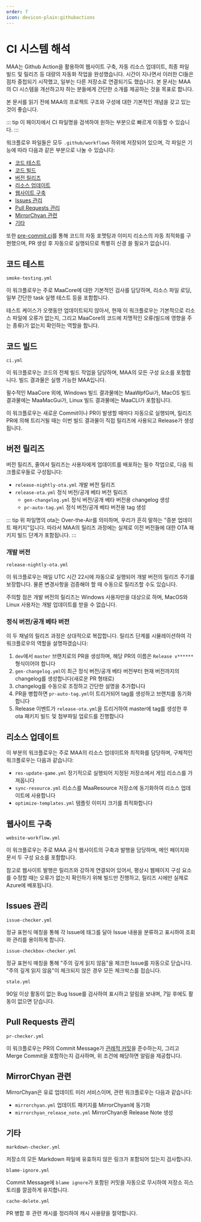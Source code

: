 ```yaml
---
order: 7
icon: devicon-plain:githubactions
---
```


# CI 시스템 해석

MAA는 Github Action을 활용하여 웹사이트 구축, 자동 리소스 업데이트, 최종 파일 빌드 및 릴리즈 등 대량의 자동화 작업을 완성했습니다. 시간이 지나면서 이러한 CI들은 점차 중첩되기 시작했고, 일부는 다른 저장소로 연결되기도 했습니다. 본 문서는 MAA의 CI 시스템을 개선하고자 하는 분들에게 간단한 소개를 제공하는 것을 목표로 합니다.

본 문서를 읽기 전에 MAA의 프로젝트 구조와 구성에 대한 기본적인 개념을 갖고 있는 것이 좋습니다.

::: tip
이 페이지에서 CI 파일명을 검색하여 원하는 부분으로 빠르게 이동할 수 있습니다.
:::

워크플로우 파일들은 모두 `.github/workflows` 하위에 저장되어 있으며, 각 파일은 기능에 따라 다음과 같은 부분으로 나눌 수 있습니다:

+ [코드 테스트](#코드-테스트)
+ [코드 빌드](#코드-빌드)
+ [버전 릴리즈](#버전-릴리즈)
+ [리소스 업데이트](#리소스-업데이트)
+ [웹사이트 구축](#웹사이트-구축)
+ [Issues 관리](#issues-관리)
+ [Pull Requests 관리](#pull-requests-관리)
+ [MirrorChyan 관련](#mirrorchyan-관련)
+ [기타](#기타)

또한 [pre-commit.ci](https://pre-commit.ci/)를 통해 코드의 자동 포맷팅과 이미지 리소스의 자동 최적화를 구현했으며, PR 생성 후 자동으로 실행되므로 특별히 신경 쓸 필요가 없습니다.

## 코드 테스트

`smoke-testing.yml`

이 워크플로우는 주로 MaaCore에 대한 기본적인 검사를 담당하며, 리소스 파일 로딩, 일부 간단한 task 실행 테스트 등을 포함합니다.

테스트 케이스가 오랫동안 업데이트되지 않아서, 현재 이 워크플로우는 기본적으로 리소스 파일에 오류가 없는지, 그리고 MaaCore의 코드에 치명적인 오류(빌드에 영향을 주는 종류)가 없는지 확인하는 역할을 합니다.

## 코드 빌드

`ci.yml`

이 워크플로우는 코드의 전체 빌드 작업을 담당하며, MAA의 모든 구성 요소를 포함합니다. 빌드 결과물은 실행 가능한 MAA입니다.

필수적인 MaaCore 외에, Windows 빌드 결과물에는 MaaWpfGui가, MacOS 빌드 결과물에는 MaaMacGui가, Linux 빌드 결과물에는 MaaCLI가 포함됩니다.

이 워크플로우는 새로운 Commit이나 PR이 발생할 때마다 자동으로 실행되며, 릴리즈 PR에 의해 트리거될 때는 이번 빌드 결과물이 직접 릴리즈에 사용되고 Release가 생성됩니다.

## 버전 릴리즈

버전 릴리즈, 줄여서 릴리즈는 사용자에게 업데이트를 배포하는 필수 작업으로, 다음 워크플로우들로 구성됩니다:

+ `release-nightly-ota.yml` 개발 버전 릴리즈
+ `release-ota.yml` 정식 버전/공개 베타 버전 릴리즈
  + `gen-changelog.yml` 정식 버전/공개 베타 버전용 changelog 생성
  + `pr-auto-tag.yml` 정식 버전/공개 베타 버전용 tag 생성

::: tip
위 파일명의 ota는 Over-the-Air를 의미하며, 우리가 흔히 말하는 "증분 업데이트 패키지"입니다. 따라서 MAA의 릴리즈 과정에는 실제로 이전 버전들에 대한 OTA 패키지 빌드 단계가 포함됩니다.
:::

### 개발 버전

`release-nightly-ota.yml`

이 워크플로우는 매일 UTC 시간 22시에 자동으로 실행되어 개발 버전의 릴리즈 주기를 보장합니다. 물론 변경사항을 검증해야 할 때 수동으로 릴리즈할 수도 있습니다.

주의할 점은 개발 버전의 릴리즈는 Windows 사용자만을 대상으로 하며, MacOS와 Linux 사용자는 개발 업데이트를 받을 수 없습니다.

### 정식 버전/공개 베타 버전

이 두 채널의 릴리즈 과정은 상대적으로 복잡합니다. 릴리즈 단계를 시뮬레이션하여 각 워크플로우의 역할을 설명하겠습니다:

1. `dev`에서 `master` 브랜치로의 PR을 생성하며, 해당 PR의 이름은 `Release v******` 형식이어야 합니다
2. `gen-changelog.yml`이 최근 정식 버전/공개 베타 버전부터 현재 버전까지의 changelog를 생성합니다(새로운 PR 형태로)
3. changelog를 수동으로 조정하고 간단한 설명을 추가합니다
4. PR을 병합하면 `pr-auto-tag.yml`이 트리거되어 tag를 생성하고 브랜치를 동기화합니다
5. Release 이벤트가 `release-ota.yml`을 트리거하여 master에 tag를 생성한 후 ota 패키지 빌드 및 첨부파일 업로드를 진행합니다

## 리소스 업데이트

이 부분의 워크플로우는 주로 MAA의 리소스 업데이트와 최적화를 담당하며, 구체적인 워크플로우는 다음과 같습니다:

+ `res-update-game.yml` 정기적으로 실행되어 지정된 저장소에서 게임 리소스를 가져옵니다
+ `sync-resource.yml` 리소스를 MaaResource 저장소에 동기화하여 리소스 업데이트에 사용합니다
+ `optimize-templates.yml` 템플릿 이미지 크기를 최적화합니다

## 웹사이트 구축

`website-workflow.yml`

이 워크플로우는 주로 MAA 공식 웹사이트의 구축과 발행을 담당하며, 메인 페이지와 문서 두 구성 요소를 포함합니다.

참고로 웹사이트 발행은 릴리즈와 강하게 연결되어 있어서, 평상시 웹페이지 구성 요소를 수정할 때는 오류가 없는지 확인하기 위해 빌드만 진행하고, 릴리즈 시에만 실제로 Azure에 배포됩니다.

## Issues 관리

`issue-checker.yml`

정규 표현식 매칭을 통해 각 Issue에 태그를 달아 Issue 내용을 분류하고 표시하여 조회와 관리를 용이하게 합니다.

`issue-checkbox-checker.yml`

정규 표현식 매칭을 통해 "주의 깊게 읽지 않음"을 체크한 Issue를 자동으로 닫습니다.
"주의 깊게 읽지 않음"이 체크되지 않은 경우 모든 체크박스를 접습니다.

`stale.yml`

90일 이상 활동이 없는 Bug Issue를 검사하여 표시하고 알림을 보내며, 7일 후에도 활동이 없으면 닫습니다.

## Pull Requests 관리

`pr-checker.yml`

이 워크플로우는 PR의 Commit Message가 [관례적 커밋](https://www.conventionalcommits.org/ko/v1.0.0/)을 준수하는지, 그리고 Merge Commit을 포함하는지 검사하며, 위 조건에 해당하면 알림을 제공합니다.

## MirrorChyan 관련

MirrorChyan은 유료 업데이트 미러 서비스이며, 관련 워크플로우는 다음과 같습니다:

+ `mirrorchyan.yml` 업데이트 패키지를 MirrorChyan에 동기화
+ `mirrorchyan_release_note.yml` MirrorChyan용 Release Note 생성

## 기타

`markdown-checker.yml`

저장소의 모든 Markdown 파일에 유효하지 않은 링크가 포함되어 있는지 검사합니다.

`blame-ignore.yml`

Commit Message에 `blame ignore`가 포함된 커밋을 자동으로 무시하여 저장소 히스토리를 깔끔하게 유지합니다.

`cache-delete.yml`

PR 병합 후 관련 캐시를 정리하여 캐시 사용량을 절약합니다.
